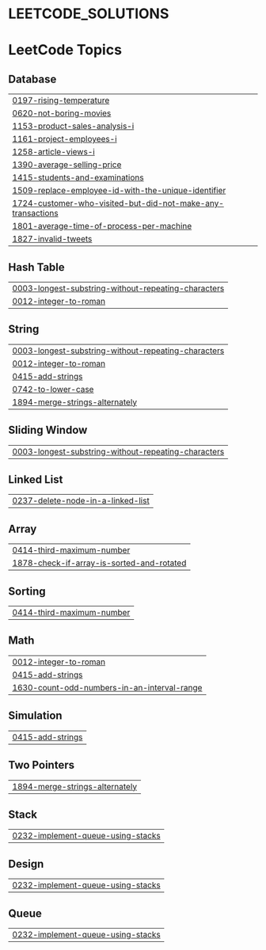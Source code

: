 # LEETCODE_SOLUTIONS
<!---LeetCode Topics Start-->
# LeetCode Topics
## Database
|  |
| ------- |
| [0197-rising-temperature](https://github.com/Dharani-S93/LEETCODE_SOLUTIONS/tree/master/0197-rising-temperature) |
| [0620-not-boring-movies](https://github.com/Dharani-S93/LEETCODE_SOLUTIONS/tree/master/0620-not-boring-movies) |
| [1153-product-sales-analysis-i](https://github.com/Dharani-S93/LEETCODE_SOLUTIONS/tree/master/1153-product-sales-analysis-i) |
| [1161-project-employees-i](https://github.com/Dharani-S93/LEETCODE_SOLUTIONS/tree/master/1161-project-employees-i) |
| [1258-article-views-i](https://github.com/Dharani-S93/LEETCODE_SOLUTIONS/tree/master/1258-article-views-i) |
| [1390-average-selling-price](https://github.com/Dharani-S93/LEETCODE_SOLUTIONS/tree/master/1390-average-selling-price) |
| [1415-students-and-examinations](https://github.com/Dharani-S93/LEETCODE_SOLUTIONS/tree/master/1415-students-and-examinations) |
| [1509-replace-employee-id-with-the-unique-identifier](https://github.com/Dharani-S93/LEETCODE_SOLUTIONS/tree/master/1509-replace-employee-id-with-the-unique-identifier) |
| [1724-customer-who-visited-but-did-not-make-any-transactions](https://github.com/Dharani-S93/LEETCODE_SOLUTIONS/tree/master/1724-customer-who-visited-but-did-not-make-any-transactions) |
| [1801-average-time-of-process-per-machine](https://github.com/Dharani-S93/LEETCODE_SOLUTIONS/tree/master/1801-average-time-of-process-per-machine) |
| [1827-invalid-tweets](https://github.com/Dharani-S93/LEETCODE_SOLUTIONS/tree/master/1827-invalid-tweets) |
## Hash Table
|  |
| ------- |
| [0003-longest-substring-without-repeating-characters](https://github.com/Dharani-S93/LEETCODE_SOLUTIONS/tree/master/0003-longest-substring-without-repeating-characters) |
| [0012-integer-to-roman](https://github.com/Dharani-S93/LEETCODE_SOLUTIONS/tree/master/0012-integer-to-roman) |
## String
|  |
| ------- |
| [0003-longest-substring-without-repeating-characters](https://github.com/Dharani-S93/LEETCODE_SOLUTIONS/tree/master/0003-longest-substring-without-repeating-characters) |
| [0012-integer-to-roman](https://github.com/Dharani-S93/LEETCODE_SOLUTIONS/tree/master/0012-integer-to-roman) |
| [0415-add-strings](https://github.com/Dharani-S93/LEETCODE_SOLUTIONS/tree/master/0415-add-strings) |
| [0742-to-lower-case](https://github.com/Dharani-S93/LEETCODE_SOLUTIONS/tree/master/0742-to-lower-case) |
| [1894-merge-strings-alternately](https://github.com/Dharani-S93/LEETCODE_SOLUTIONS/tree/master/1894-merge-strings-alternately) |
## Sliding Window
|  |
| ------- |
| [0003-longest-substring-without-repeating-characters](https://github.com/Dharani-S93/LEETCODE_SOLUTIONS/tree/master/0003-longest-substring-without-repeating-characters) |
## Linked List
|  |
| ------- |
| [0237-delete-node-in-a-linked-list](https://github.com/Dharani-S93/LEETCODE_SOLUTIONS/tree/master/0237-delete-node-in-a-linked-list) |
## Array
|  |
| ------- |
| [0414-third-maximum-number](https://github.com/Dharani-S93/LEETCODE_SOLUTIONS/tree/master/0414-third-maximum-number) |
| [1878-check-if-array-is-sorted-and-rotated](https://github.com/Dharani-S93/LEETCODE_SOLUTIONS/tree/master/1878-check-if-array-is-sorted-and-rotated) |
## Sorting
|  |
| ------- |
| [0414-third-maximum-number](https://github.com/Dharani-S93/LEETCODE_SOLUTIONS/tree/master/0414-third-maximum-number) |
## Math
|  |
| ------- |
| [0012-integer-to-roman](https://github.com/Dharani-S93/LEETCODE_SOLUTIONS/tree/master/0012-integer-to-roman) |
| [0415-add-strings](https://github.com/Dharani-S93/LEETCODE_SOLUTIONS/tree/master/0415-add-strings) |
| [1630-count-odd-numbers-in-an-interval-range](https://github.com/Dharani-S93/LEETCODE_SOLUTIONS/tree/master/1630-count-odd-numbers-in-an-interval-range) |
## Simulation
|  |
| ------- |
| [0415-add-strings](https://github.com/Dharani-S93/LEETCODE_SOLUTIONS/tree/master/0415-add-strings) |
## Two Pointers
|  |
| ------- |
| [1894-merge-strings-alternately](https://github.com/Dharani-S93/LEETCODE_SOLUTIONS/tree/master/1894-merge-strings-alternately) |
## Stack
|  |
| ------- |
| [0232-implement-queue-using-stacks](https://github.com/Dharani-S93/LEETCODE_SOLUTIONS/tree/master/0232-implement-queue-using-stacks) |
## Design
|  |
| ------- |
| [0232-implement-queue-using-stacks](https://github.com/Dharani-S93/LEETCODE_SOLUTIONS/tree/master/0232-implement-queue-using-stacks) |
## Queue
|  |
| ------- |
| [0232-implement-queue-using-stacks](https://github.com/Dharani-S93/LEETCODE_SOLUTIONS/tree/master/0232-implement-queue-using-stacks) |
<!---LeetCode Topics End-->